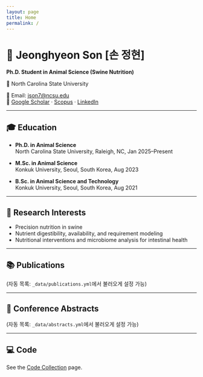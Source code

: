 ```yaml
---
layout: page
title: Home
permalink: /
---
```


# 🐷 Jeonghyeon Son [손 정현]
**Ph.D. Student in Animal Science (Swine Nutrition)**  

🐺 North Carolina State University  

📧 Email: [json7@ncsu.edu](mailto:json7@ncsu.edu)  
🔗 [Google Scholar](https://scholar.google.com/citations?user=FwQUdD4AAAAJ&hl=en&authuser=1) · 
[Scopus](https://www.scopus.com/authid/detail.uri?authorId=58131804100) · 
[LinkedIn](https://www.linkedin.com/in/jeonghyeon-son-107a10246/)

---

## 🎓 Education
- **Ph.D. in Animal Science**  
  North Carolina State University, Raleigh, NC, Jan 2025–Present  

- **M.Sc. in Animal Science**  
  Konkuk University, Seoul, South Korea, Aug 2023  

- **B.Sc. in Animal Science and Technology**  
  Konkuk University, Seoul, South Korea, Aug 2021  

---

## 🔬 Research Interests
- Precision nutrition in swine  
- Nutrient digestibility, availability, and requirement modeling  
- Nutritional interventions and microbiome analysis for intestinal health  

---

## 📚 Publications
(자동 목록: `_data/publications.yml`에서 불러오게 설정 가능)  

---

## 📝 Conference Abstracts
(자동 목록: `_data/abstracts.yml`에서 불러오게 설정 가능)  

---

## 💻 Code
See the [Code Collection](/code/) page.
